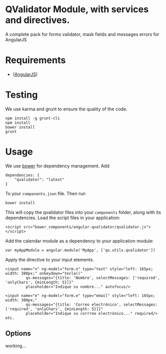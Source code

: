 # QValidator Module, with services and directives.
A complete pack for forms validator, mask fields and messages errors for AngularJS

# Requirements
- ([AngularJS](http://code.angularjs.org/1.4.x/angular.js))

# Testing
We use karma and grunt to ensure the quality of the code.

    npm install -g grunt-cli
    npm install
    bower install
    grunt

# Usage

We use [bower](http://twitter.github.com/bower/) for dependency management.  Add

    dependencies: {
        "qvalidator": "latest"
    }

To your `components.json` file. Then run

    bower install

This will copy the qvalidator files into your `components` folder, along with its dependencies. Load the script files in your application:

    <script src="bower_components/angular-qvalidator/qvalidator.js"></script>

Add the calendar module as a dependency to your application module:

    var myAppModule = angular.module('MyApp', ['qs.utils.qvalidator'])

Apply the directive to your input elements.

    <input name="n" ng-model="form.n" type="text" style="left: 165px; width: 300px;" onkeydown="tecla()"
             qs-messages="{title: 'Nombre', selectMessages: ['required', 'onlyChars', {minLength: 5}]}" 
             placeholder="Indique su nombre..." autofocus/>
             
    <input name="e" ng-model="form.e" type="email" style="left: 165px; width: 300px;" 
             qs-messages="{title: 'Correo electrónico', selectMessages: ['required', 'onlyChars', {minLength: 5}]}" 
             placeholder="Indique su corrreo electrónico..." required/>
    etc.
    
## Options

working...

